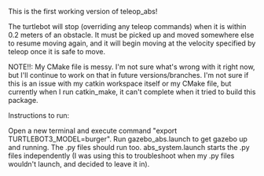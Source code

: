 This is the first working version of teleop_abs!

The turtlebot will stop (overriding any teleop commands) when it is within 0.2 meters of an obstacle. It must be picked up and moved somewhere else to resume moving again, and it will begin moving at the velocity specified by teleop once it is safe to move. 


NOTE!!: My CMake file is messy. I'm not sure what's wrong with it right now, but I'll continue to work on that in future versions/branches. I'm not sure if this is an issue with my catkin workspace itself or my CMake file, but currently when I run catkin_make, it can't complete when it tried to build this package. 

Instructions to run:

Open a new terminal and execute command "export TURTLEBOT3_MODEL=burger". Run gazebo_abs.launch to get gazebo up and running. The .py files should run too. abs_system.launch starts the .py files independently (I was using this to troubleshoot when my .py files wouldn't launch, and decided to leave it in).

